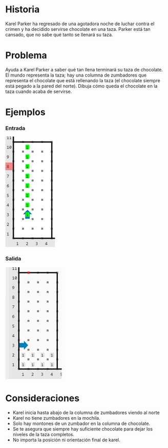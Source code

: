 # Historia

Karel Parker ha regresado de una agotadora noche de luchar contra el crimen y ha decidido servirse chocolate en una taza. Parker está tan cansado, que no sabe qué tanto se llenará su taza.

# Problema

Ayuda a Karel Parker a saber qué tan llena terminará su taza de chocolate. El mundo representa la taza; hay una columna de zumbadores que representa el chocolate que está rellenando la taza (el chocolate siempre está pegado a la pared del norte). Dibuja cómo queda el chocolate en la taza cuando acaba de servirse.

# Ejemplos

### Entrada

![Entrada1](entrada.png)

### Salida

![Salida1](salida.png)

# Consideraciones

- Karel inicia hasta abajo de la columna de zumbadores viendo al norte
- Karel no tiene zumbadores en la mochila.
- Solo hay montones de un zumbador en la columna de chocolate.
- Se te asegura que siempre hay suficiente chocolate para dejar los niveles de la taza completos.
- No importa la posición ni orientación final de karel.
